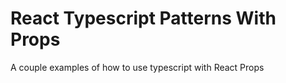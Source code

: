 # React Typescript Patterns With Props

A couple examples of how to use typescript with React Props
